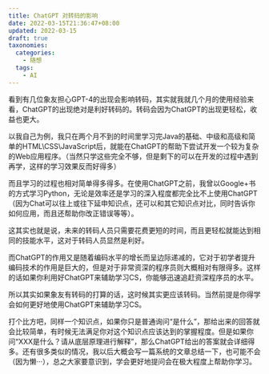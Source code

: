 ```yaml
---
title: ChatGPT 对转码的影响
date: 2022-03-15T21:36:47+08:00
updated: 2022-03-15
draft: true
taxonomies:
  categories:
    - 随想
  tags:
    - AI
---
```




看到有几位象友担心GPT-4的出现会影响转码，其实就我就几个月的使用经验来看，ChatGPT的出现绝对是利好转码的。转码会因为ChatGPT的出现更轻松，收益也更大。

以我自己为例，我只在两个月不到的时间里学习完Java的基础、中级和高级和简单的HTML\CSS\JavaScript后，就能在ChatGPT的帮助下尝试开发一个较为复杂的Web应用程序。（当然只学这些完全不够，但是剩下的可以在开发的过程中遇到再学，这样的学习效果反而好得多）

而且学习的过程也相对简单得多得多。在使用ChatGPT之前，我曾以Google+书的方式学习Python，无论是效率还是学习的深入程度都完全比不上使用ChatGPT（因为Chat可以往上或往下延申知识点，还可以和其它知识点对比，同时告诉你如何应用，而且还帮助你改正错误等等）。

这其实也就是说，未来的转码人员只需要花费更短的时间，而且更轻松就能达到相同的技能水平，这对于转码人员显然是利好。

而ChatGPT的作用又是随着编码水平的增长而呈边际递减的，它对于初学者提升编码技术的作用是巨大的，但是对于非常资深的程序员则大概相对有限得多。这样的话如果你利用好ChatGPT来辅助学习CS，你能够迅速追赶资深程序员的水平。

所以其实如果象友有转码的打算的话，这时候其实更应该转码。当然前提是你得学会如何更好地使用ChatGPT来辅助学习CS。

打个比方吧，同样一个知识点，如果你只是普通询问“是什么”，那给出来的回答就会比较简单，有时候无法满足你对这个知识点应该达到的掌握程度。但是如果你问“XXX是什么？请从底层原理进行解释”，那么ChatGPT给出的答案就会详细得多。还有很多类似的情况，我以后大概会写一篇系统的文章总结一下，也可能不会（因为懒···），总之大家要意识到，学会更好地提问会在极大程度上帮助你学习。